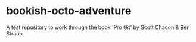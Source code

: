 # bookish-octo-adventure
A test repository to work through the book 'Pro Git' by Scott Chacon &amp; Ben Straub.

